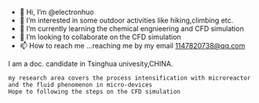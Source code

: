 - 👋 Hi, I’m @electronhuo
- 👀 I’m interested in some outdoor activities like hiking,climbing etc.
- 🌱 I’m currently learning the chemical engnieering and CFD simulation
- 💞️ I’m looking to collaborate on the CFD simulation
- 📫 How to reach me ...reaching me by my email 1147820738@qq.com

<!---
electronhuo/electronhuo is a ✨ special ✨ repository because its `README.md` (this file) appears on your GitHub profile.
You can click the Preview link to take a look at your changes.
--->I am a doc. candidate in Tsinghua univesity,CHINA.
    my research area covers the process intensification with microreactor and the fluid phenomenon in micro-devices
    Hope to following the steps on the CFD simulation
